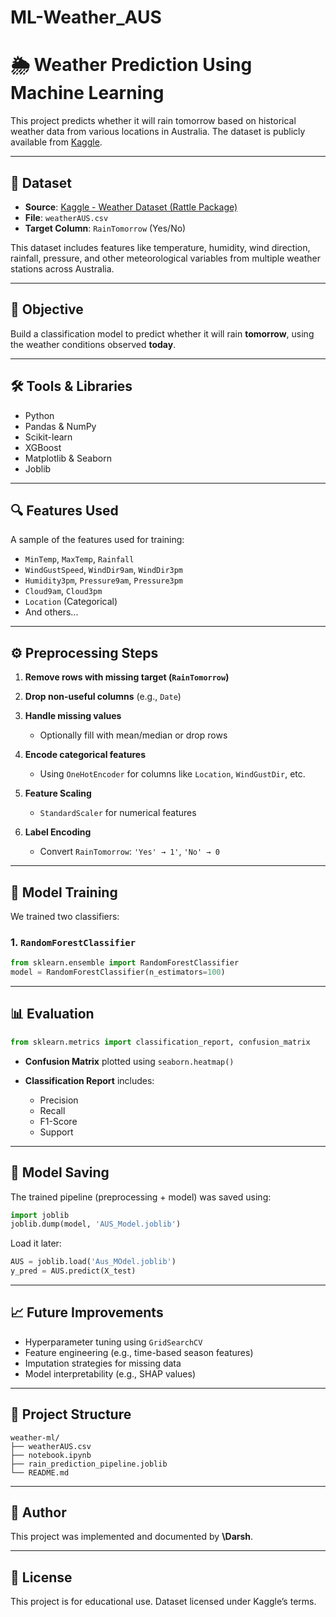 # ML-Weather_AUS

# 🌦️ Weather Prediction Using Machine Learning

This project predicts whether it will rain tomorrow based on historical weather data from various locations in Australia. The dataset is publicly available from [Kaggle](https://www.kaggle.com/datasets/jsphyg/weather-dataset-rattle-package).

---

## 📂 Dataset

* **Source**: [Kaggle - Weather Dataset (Rattle Package)](https://www.kaggle.com/datasets/jsphyg/weather-dataset-rattle-package)
* **File**: `weatherAUS.csv`
* **Target Column**: `RainTomorrow` (Yes/No)

This dataset includes features like temperature, humidity, wind direction, rainfall, pressure, and other meteorological variables from multiple weather stations across Australia.

---

## 🎯 Objective

Build a classification model to predict whether it will rain **tomorrow**, using the weather conditions observed **today**.

---

## 🛠️ Tools & Libraries

* Python
* Pandas & NumPy
* Scikit-learn
* XGBoost
* Matplotlib & Seaborn
* Joblib

---

## 🔍 Features Used

A sample of the features used for training:

* `MinTemp`, `MaxTemp`, `Rainfall`
* `WindGustSpeed`, `WindDir9am`, `WindDir3pm`
* `Humidity3pm`, `Pressure9am`, `Pressure3pm`
* `Cloud9am`, `Cloud3pm`
* `Location` (Categorical)
* And others...

---

## ⚙️ Preprocessing Steps

1. **Remove rows with missing target (`RainTomorrow`)**
2. **Drop non-useful columns** (e.g., `Date`)
3. **Handle missing values**

   * Optionally fill with mean/median or drop rows
4. **Encode categorical features**

   * Using `OneHotEncoder` for columns like `Location`, `WindGustDir`, etc.
5. **Feature Scaling**

   * `StandardScaler` for numerical features
6. **Label Encoding**

   * Convert `RainTomorrow`: `'Yes' → 1'`, `'No' → 0`

---

## 🤖 Model Training

We trained two classifiers:

### 1. `RandomForestClassifier`

```python
from sklearn.ensemble import RandomForestClassifier
model = RandomForestClassifier(n_estimators=100)
```
---

## 📊 Evaluation

```python
from sklearn.metrics import classification_report, confusion_matrix
```

* **Confusion Matrix** plotted using `seaborn.heatmap()`
* **Classification Report** includes:

  * Precision
  * Recall
  * F1-Score
  * Support

---

## 📂 Model Saving

The trained pipeline (preprocessing + model) was saved using:

```python
import joblib
joblib.dump(model, 'AUS_Model.joblib')
```

Load it later:

```python
AUS = joblib.load('Aus_MOdel.joblib')
y_pred = AUS.predict(X_test)
```

---

## 📈 Future Improvements

* Hyperparameter tuning using `GridSearchCV`
* Feature engineering (e.g., time-based season features)
* Imputation strategies for missing data
* Model interpretability (e.g., SHAP values)

---

## 📌 Project Structure

```
weather-ml/
├── weatherAUS.csv
├── notebook.ipynb
├── rain_prediction_pipeline.joblib
└── README.md
```

---

## 🧠 Author

This project was implemented and documented by **\Darsh**.

---

## 📜 License

This project is for educational use. Dataset licensed under Kaggle’s terms.
